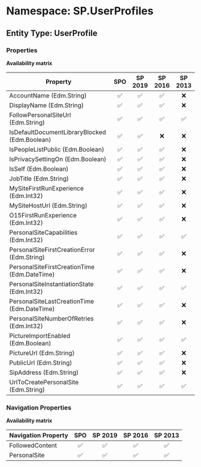 # Namespace: SP.UserProfiles

## Entity Type: UserProfile

### Properties

**Availability matrix**

Property | SPO | SP 2019 | SP 2016 | SP 2013
----------|:---:|:-------:|:-------:|:-------:
AccountName (Edm.String) | ✅ | ✅ | ✅ | ❌
DisplayName (Edm.String) | ✅ | ✅ | ✅ | ❌
FollowPersonalSiteUrl (Edm.String) | ✅ | ✅ | ✅ | ✅
IsDefaultDocumentLibraryBlocked (Edm.Boolean) | ✅ | ✅ | ❌ | ❌
IsPeopleListPublic (Edm.Boolean) | ✅ | ✅ | ✅ | ❌
IsPrivacySettingOn (Edm.Boolean) | ✅ | ✅ | ✅ | ❌
IsSelf (Edm.Boolean) | ✅ | ✅ | ✅ | ❌
JobTitle (Edm.String) | ✅ | ✅ | ✅ | ❌
MySiteFirstRunExperience (Edm.Int32) | ✅ | ✅ | ✅ | ❌
MySiteHostUrl (Edm.String) | ✅ | ✅ | ✅ | ❌
O15FirstRunExperience (Edm.Int32) | ✅ | ✅ | ✅ | ❌
PersonalSiteCapabilities (Edm.Int32) | ✅ | ✅ | ✅ | ✅
PersonalSiteFirstCreationError (Edm.String) | ✅ | ✅ | ✅ | ❌
PersonalSiteFirstCreationTime (Edm.DateTime) | ✅ | ✅ | ✅ | ❌
PersonalSiteInstantiationState (Edm.Int32) | ✅ | ✅ | ✅ | ✅
PersonalSiteLastCreationTime (Edm.DateTime) | ✅ | ✅ | ✅ | ❌
PersonalSiteNumberOfRetries (Edm.Int32) | ✅ | ✅ | ✅ | ❌
PictureImportEnabled (Edm.Boolean) | ✅ | ✅ | ✅ | ✅
PictureUrl (Edm.String) | ✅ | ✅ | ✅ | ❌
PublicUrl (Edm.String) | ✅ | ✅ | ✅ | ❌
SipAddress (Edm.String) | ✅ | ✅ | ✅ | ❌
UrlToCreatePersonalSite (Edm.String) | ✅ | ✅ | ✅ | ✅

### Navigation Properties

**Availability matrix**

Navigation Property | SPO | SP 2019 | SP 2016 | SP 2013
----------|:---:|:-------:|:-------:|:-------:
FollowedContent | ✅ | ✅ | ✅ | ✅
PersonalSite | ✅ | ✅ | ✅ | ✅